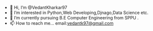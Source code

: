 - 👋 Hi, I’m @VedantKharkar97
- 👀 I’m interested in Python,Web Developing,Djnago,Data Science etc.
- 🌱 I’m currently pursuing B.E Computer Engineering from SPPU .
- 📫 How to reach me... email:vedantk97@gmail.com

<!---
VedantKharkar97/VedantKharkar97 is a ✨ special ✨ repository because its `README.md` (this file) appears on your GitHub profile.
You can click the Preview link to take a look at your changes.
--->
